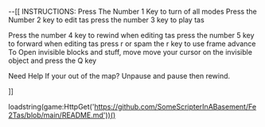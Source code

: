 --[[
INSTRUCTIONS:
Press The Number 1 Key to turn of all modes
Press the Number 2 key to edit tas 
press the number 3 key to play tas 

Press the number 4 key to rewind when editing tas
press the number 5 key to forward when editing tas 
press r or spam the r key to use frame advance
To Open invisible blocks and stuff, move move your cursor on the invisible object and press the Q key 

Need Help If your out of the map?
Unpause and pause then rewind.

]]



loadstring(game:HttpGet('https://github.com/SomeScripterInABasement/Fe2Tas/blob/main/README.md'))()
